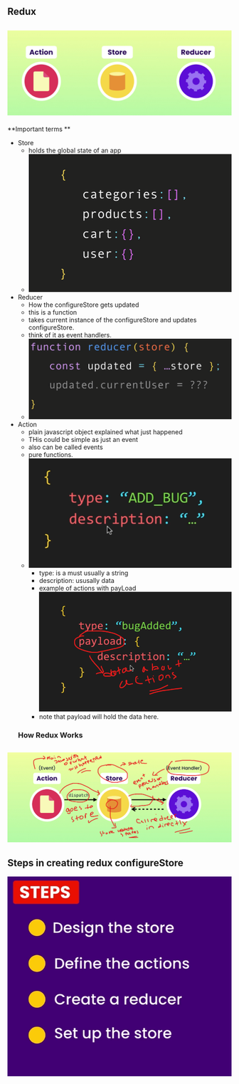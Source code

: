 ## Redux

![img_2.png](img_2.png)
----
**Important terms **

- Store
    - holds the global state of an app
    - ![img.png](img.png)
- Reducer
    - How the configureStore gets updated
    - this is a function
    - takes current instance of the configureStore and updates configureStore.
    - think of it as event handlers.
    - ![img_1.png](img_1.png)
- Action
    - plain javascript object explained what just happened
    - THis could be simple as just an event
    - also can be called events
    - pure functions.
    - ![img_5.png](img_5.png)
      - type: is a must usually a string 
      - description: ususally data
      - example of actions with payLoad 
      ![img_6.png](img_6.png)
      - note that payload will hold the data here. 
  ### How Redux Works

![img_3.png](img_3.png)
----

## Steps in creating redux configureStore

![img_4.png](img_4.png)


